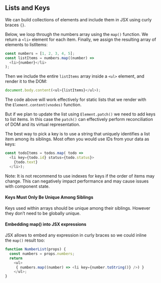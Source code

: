 ## Lists and Keys

We can build collections of elements and include them in JSX using curly braces `{}`.

Below, we loop through the numbers array using the `map()` function. We return a `<li>` element for each item. Finally, we assign the resulting array of elements to listItems:

```JavaScript
const numbers = [1, 2, 3, 4, 5];
const listItems = numbers.map((number) =>
  <li>{number}</li>
);
```

Then we include the entire `listItems` array inside a `<ul>` element, and render it to the DOM:

```JavaScript
document.body.content(<ul>{listItems}</ul>);
```

The code above will work effectively for static lists that we render with the `Element.content(vnodes)` function.

But if we plan to update the list using `Element.patch()` we need to add keys to list items. In this case the `patch()` can effectively perform reconciliation of DOM and its virtual representation.

The best way to pick a key is to use a string that uniquely identifies a list item among its siblings. Most often you would use IDs from your data as keys:

```JavaScript
const todoItems = todos.map( todo =>
  <li key={todo.id} status={todo.status}>
    {todo.text}
  </li>);
```

Note: It is not recommend to use indexes for keys if the order of items may change. This can negatively impact performance and may cause issues with component state.

#### Keys Must Only Be Unique Among Siblings

Keys used within arrays should be unique among their siblings. However they don’t need to be globally unique.

#### Embedding map() into JSX expressions

JSX allows to embed any expression in curly braces so we could inline the `map()` result too:

```JavaScript
function NumberList(props) {
  const numbers = props.numbers;
  return
    <ul>
     { numbers.map((number) => <li key={number.toString()} />) }
    </ul>;
}
```

